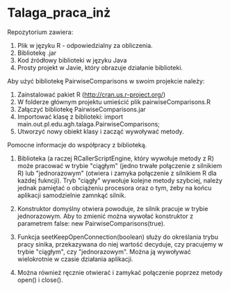 # Talaga_praca_inż
Repozytorium zawiera:
1. Plik w języku R - odpowiedzialny za obliczenia.
2. Bibliotekę .jar
3. Kod źródłowy biblioteki w języku Java
4. Prosty projekt w Javie, który obrazuje działanie biblioteki.

Aby użyć bibliotekę PairwiseComparisons w swoim projekcie należy:
1. Zainstalować pakiet R (http://cran.us.r-project.org/)
2. W folderze głównym projektu umieścić plik pairwiseComparisons.R
3. Załączyć bibliotekę PairwiseComparisons.jar
4. Importować klasę z biblioteki: import main.out.pl.edu.agh.talaga.PairwiseComparisons;
5. Utworzyć nowy obiekt klasy i zacząć wywoływać metody.

Pomocne informacje do współpracy z biblioteką.
1. Biblioteka (a raczej RCallerScriptEngine, który wywołuje metody z R) może pracować w trybie "ciągłym" (jedno trwałe połączenie z silnikiem R) lub "jednorazowym" (otwiera i zamyka połączenie z silnikiem R dla każdej fukncji). 
Tryb "ciągły" wywołuje kolejne metody szybciej, należy jednak pamiętać o obciążeniu procesora oraz o tym, żeby na końcu aplikacji samodzielnie zamnkąć silnik.

2. Konstruktor domyślny otwiera powoduje, że silnik pracuje w trybie jednorazowym. Aby to zmienić można wywołać konstruktor z parametrem false: new PairwiseComparisons(true).

3. Funkcja seetKeepOpenConnection(boolean) służy do określania trybu pracy sinika, przekazywana do niej wartość decyduje, czy pracujemy w trybie "ciągłym", czy "jednorazowym". Można ją wywoływać wielokrotnie w czasie działania aplikacji.

3. Można również ręcznie otwierać i zamykać połączenie poprzez metody open() i close().

